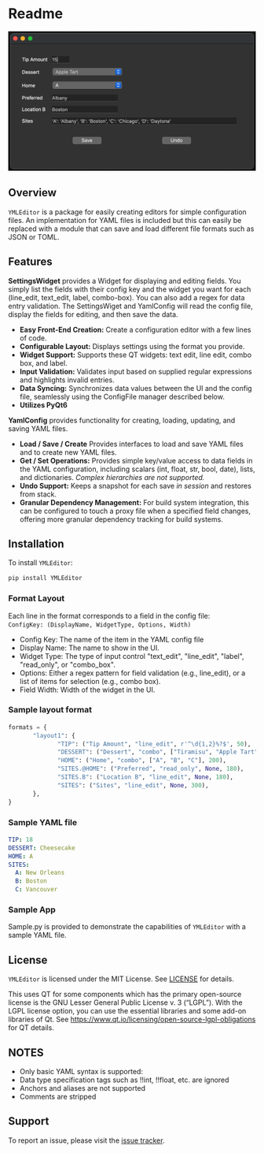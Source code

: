 # Readme

<img width="622" alt="sample" src="https://github.com/corb555/YMLEditor/blob/main/images/YMLEditor.png">

## Overview

`YMLEditor` is a package for easily creating editors for simple configuration files.  An implementation 
for YAML files is included but this can easily be replaced with a
module that can save and load different file formats such as JSON or TOML.

## Features

**SettingsWidget** provides a Widget for displaying and editing fields. You
simply list the fields with their config key and the widget you want for each (line_edit, text_edit, label,
combo-box). You can also add a regex for data entry validation. The SettingsWiget and YamlConfig  will
read the config file, display the fields for editing, and then save the data.

- **Easy Front-End Creation:** Create a configuration editor with a few lines of code.
- **Configurable Layout:** Displays settings using the format you provide.
- **Widget Support:** Supports these QT widgets: text edit, line edit, combo box, and label.
- **Input Validation:** Validates input based on supplied regular expressions and 
highlights invalid entries.
- **Data Syncing:** Synchronizes data values between the UI and the config file, seamlessly using the
  ConfigFile manager described below.
- **Utilizes PyQt6**

**YamlConfig** provides functionality for creating, loading, updating, and saving YAML files.

- **Load / Save / Create** Provides interfaces to load and save YAML files and to create new YAML files.
- **Get / Set Operations:** Provides simple key/value access to data fields in the YAML configuration, including
scalars (int, float, str, bool, date), lists, and dictionaries.  _Complex  hierarchies are not supported._
- **Undo Support:** Keeps a snapshot for each save _in session_ and restores from stack.
- **Granular Dependency Management:** For build system integration, this can be configured to touch a proxy file 
when a specified field changes, offering more granular dependency tracking for build systems.

## Installation

To install `YMLEditor`:

```bash
pip install YMLEditor
```

### Format Layout

Each line in the format corresponds to a field in the config file:  
`ConfigKey: (DisplayName, WidgetType, Options, Width)`

- Config Key: The name of the item in the YAML config file
- Display Name: The name to show in the UI.
- Widget Type: The type of input control "text_edit", "line_edit", "label", "read_only", or "combo_box".
- Options: Either a regex pattern for field validation (e.g., line_edit), 
       or a list of items for selection (e.g., combo box).
- Field Width: Width of the widget in the UI.

### Sample layout format

```python
formats = {
       "layout1": {
              "TIP": ("Tip Amount", "line_edit", r'^\d{1,2}%?$', 50),
              "DESSERT": ("Dessert", "combo", ["Tiramisu", "Apple Tart", "Cheesecake"], 200),
              "HOME": ("Home", "combo", ["A", "B", "C"], 200),   
              "SITES.@HOME": ("Preferred", "read_only", None, 180),
              "SITES.B": ("Location B", "line_edit", None, 180), 
              "SITES": ("Sites", "line_edit", None, 300),
       },
}
```

### Sample YAML file

```yaml
TIP: 18
DESSERT: Cheesecake
HOME: A
SITES:
  A: New Orleans
  B: Boston
  C: Vancouver
  ```

### Sample App

Sample.py is provided to demonstrate the capabilities of `YMLEditor` with a sample YAML file.

## License

`YMLEditor` is licensed under the MIT License. See [LICENSE](LICENSE) for details.  

This uses QT for some components which has the primary open-source license is the GNU Lesser General Public License v. 3 (“LGPL”). 
With the LGPL license option, you can use the essential libraries and some add-on libraries of Qt.
See https://www.qt.io/licensing/open-source-lgpl-obligations for QT details.

## NOTES
- Only basic YAML syntax is supported:
- Data type specification tags such as !!int, !!float, etc. are ignored
- Anchors and aliases are not supported
- Comments are stripped

## Support
To report an issue, please visit the [issue tracker](https://github.com/corb555/YMLEditor/issues).